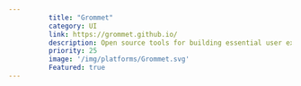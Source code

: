 ```yaml
---
          title: "Grommet"
          category: UI
          link: https://grommet.github.io/
          description: Open source tools for building essential user experiences.
          priority: 25
          image: '/img/platforms/Grommet.svg'
          Featured: true
---
```

          
